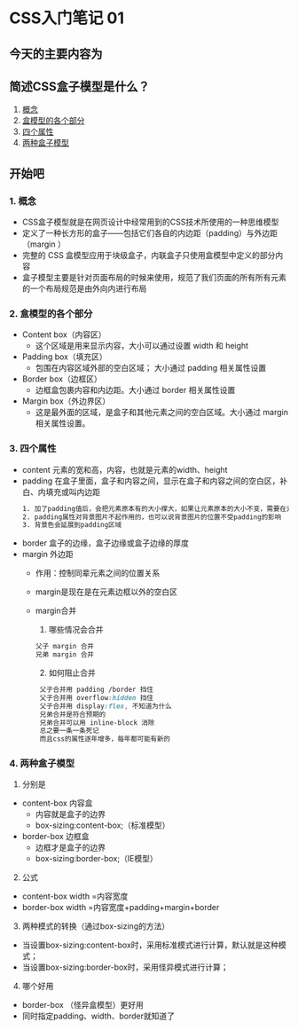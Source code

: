 # CSS入门笔记 01

## 今天的主要内容为

## 简述CSS盒子模型是什么？

1. [概念](#jump1)
2. [盒模型的各个部分](#jump2)
3. [四个属性](#jump3)
4. [两种盒子模型](#jump4)

## 开始吧

###  <span id="jump1">1. 概念 </span>

* CSS盒子模型就是在网页设计中经常用到的CSS技术所使用的一种思维模型
* 定义了一种长方形的盒子——包括它们各自的内边距（padding）与外边距（margin ）
* 完整的 CSS 盒模型应用于块级盒子，内联盒子只使用盒模型中定义的部分内容
* 盒子模型主要是针对页面布局的时候来使用，规范了我们页面的所有所有元素的一个布局规范是由外向内进行布局

###  <span id="jump2">2. 盒模型的各个部分</span>

* Content box（内容区）
  * 这个区域是用来显示内容，大小可以通过设置 width 和 height
* Padding box（填充区）
  * 包围在内容区域外部的空白区域； 大小通过 padding 相关属性设置
* Border box（边框区）
  * 边框盒包裹内容和内边距。大小通过 border 相关属性设置
* Margin box（外边界区）
  * 这是最外面的区域，是盒子和其他元素之间的空白区域。大小通过 margin 相关属性设置。

###  <span id="jump3">3. 四个属性</span>

* content 元素的宽和高，内容，也就是元素的width、height
* padding 在盒子里面，盒子和内容之间，显示在盒子和内容之间的空白区，补白、内填充或叫内边距
  ```css
  1. 加了padding值后，会把元素原本有的大小撑大，如果让元素原本的大小不变，需要在元素的宽高上减掉所加的padding值
  2. padding属性对背景图片不起作用的，也可以说背景图片的位置不受padding的影响
  3. 背景色会延展到padding区域
  ```
* border 盒子的边缘，盒子边缘或盒子边缘的厚度
* margin 外边距
  * 作用：控制同辈元素之间的位置关系
  * margin是现在是在元素边框以外的空白区
  * margin合并
  
     1. 哪些情况会合并
       ```css
       父子 margin 合并
       兄弟 margin 合并
      ```
     2. 如何阻止合并
    ```css
     父子合并用 padding /border 挡住
     父子合并用 overflow:hidden 挡住
     父子合并用 display:flex, 不知道为什么
     兄弟合并是符合预期的
     兄弟合并可以用 inline-block 消除
     总之要一条一条死记
     而且css的属性逐年增多，每年都可能有新的
      ```

###  <span id="jump4">4. 两种盒子模型</span>
1. 分别是
* content-box 内容盒
  * 内容就是盒子的边界
  * box-sizing:content-box;（标准模型） 
* border-box 边框盒
  * 边框才是盒子的边界
  * box-sizing:border-box;（IE模型）
2. 公式
* content-box width =内容宽度
* border-box width =内容宽度+padding+margin+border
3. 两种模式的转换（通过box-sizing的方法）
* 当设置box-sizing:content-box时，采用标准模式进行计算，默认就是这种模式；
* 当设置box-sizing:border-box时，采用怪异模式进行计算；
4. 哪个好用
* border-box （怪异盒模型）更好用
* 同时指定padding、width、border就知道了